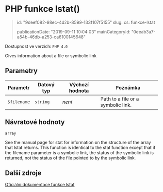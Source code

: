 PHP funkce lstat()
==================

> id: "9deef082-98ec-4d2b-8599-133f107f5155"
> slug:
> 	cs: funkce-lstat
>
> publicationDate: "2019-09-11 10:04:03"
> mainCategoryId: "0eeab3a7-a54b-46db-a253-ca6100145648"

Dostupnost ve verzích: `PHP 4.0`

Gives information about a file or symbolic link


Parametry
--------------

| Parametr | Datový typ | Výchozí hodnota | Poznámka |
|-----|-----|-----|-----|
| `$filename` | `string` | *není* | Path to a file or a symbolic link. |


Návratové hodnoty
----------------

`array`

See the manual page for stat for information on
the structure of the array that lstat returns.
This function is identical to the stat function
except that if the filename parameter is a symbolic
link, the status of the symbolic link is returned, not the status of the
file pointed to by the symbolic link.

Další zdroje
------------

[Oficiální dokumentace funkce lstat](https://www.php.net/manual/en/function.lstat.php)
